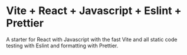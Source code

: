 # Vite + React + Javascript + Eslint + Prettier

A starter for React with Javascript with the fast Vite and all static code testing with Eslint and formatting with Prettier.
